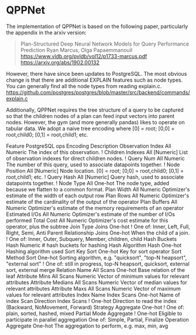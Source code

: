 # QPPNet

The implementation of QPPNet is based on the following paper, particularly the appendix in the arxiv version:

> Plan-Structured Deep Neural Network Models for Query Performance Prediction
> Ryan Marcus, Olga Papaemmanouil
> https://www.vldb.org/pvldb/vol12/p1733-marcus.pdf
> https://arxiv.org/abs/1902.00132

However, there have since been updates to PostgreSQL.
The most obvious change is that there are additional EXPLAIN features such as node types.
You can generally find all the node types from reading explain.c.
https://github.com/postgres/postgres/blob/master/src/backend/commands/explain.c

Additionally, QPPNet requires the tree structure of a query to be captured so that
the children nodes of a plan can feed input vectors into parent nodes.
However, the gym (and more generally pandas) likes to operate on tabular data.
We adopt a naive tree encoding where [0] = root; [0,0] = root,child0; [0,1] = root,child1; etc.


Feature             PostgreSQL ops  Encoding    Description
Observation Index   All             Numeric     The index of this observation.
! Children Indexes  All             [Numeric]   List of observation indexes for direct children nodes.
! Query Num         All             Numeric     The number of this query, used to associate datapoints together.
! Node Position     All             [Numeric]   Node location.
                                                [0] = root; [0,0] = root,child0; [0,1] = root,child1; etc.
! Query Hash        All             [Numeric]   Query hash, used to associate datapoints together.
! Node Type         All             One-hot     The node type, added because we flatten to a common format.
Plan Width          All             Numeric     Optimizer's estimate of the width of each output row
Plan Rows           All             Numeric     Optimizer's estimate of the cardinality of the output
                                                of the operator
Plan Buffers        All             Numeric     Optimizer's estimate of the memory requirements
                                                of an operator
Estimated I/Os      All             Numeric     Optimizer's estimate of the number of I/Os performed
Total Cost          All             Numeric     Optimizer's cost estimate for this operator, plus the subtree
Join Type           Joins           One-hot     ! One of: Inner, Left, Full, Right, Semi, Anti
Parent Relationship Joins           One-hot     When the child of a join.
                                                ! One of: Inner, Outer, Subquery, Member, children, child
Hash Buckets        Hash            Numeric     # hash buckets for hashing
Hash Algorithm      Hash            One-hot     Hashing algorithm used
Sort Key            Sort            One-hot     Key for sort operator
Sort Method         Sort            One-hot     Sorting algorithm, e.g. "quicksort", "top-N heapsort",
                                                "external sort"
                                                ! One of: still in progress, top-N heapsort, quicksort,
                                                          external sort, external merge
Relation Name       All Scans       One-hot     Base relation of the leaf
Attribute Mins      All Scans       Numeric     Vector of minimum values for relevant attributes
Attribute Medians   All Scans       Numeric     Vector of median values for relevant attributes
Attribute Maxs      All Scans       Numeric     Vector of maximum values for relevant attributes
Index Name          Index Scans     One-hot     Name of index
Scan Direction      Index Scans     ! One-hot   Direction to read the index (Backward, NoMovement, Forward)
Strategy            Aggregate       One-hot     ! One of: plain, sorted, hashed, mixed
Partial Mode        Aggregate       ! One-hot   Eligible to participate in parallel aggregation
                                                One of: Simple, Partial, Finalize
Operation           Aggregate       One-hot     The aggregation to perform, e.g. max, min, avg
